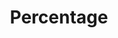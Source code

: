 ---
title: Percentage
tags:
icon: percentage
svg: '<svg xmlns="http://www.w3.org/2000/svg" width="24" height="24" fill="none" viewBox="0 0 24 24" stroke-width="1.5" stroke-linecap="round" stroke-linejoin="round" stroke="currentColor"><path d="M6 18 18 6"/><path stroke-width="2" d="M7.372 7.4H7.4m9.172 9.2h.028"/></svg>'
---